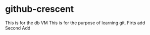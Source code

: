 # github-crescent
This is for the db VM
This is for the purpose of learning git.
Firts add 
Second Add
